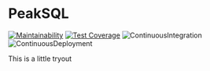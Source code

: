 # PeakSQL

[![Maintainability](https://api.codeclimate.com/v1/badges/d5f1443a164eb0d64d33/maintainability)](https://codeclimate.com/github/vanheeringen-lab/peaksql/maintainability)
[![Test Coverage](https://api.codeclimate.com/v1/badges/d5f1443a164eb0d64d33/test_coverage)](https://codeclimate.com/github/vanheeringen-lab/peaksql/test_coverage)
![ContinuousIntegration](https://github.com/vanheeringen-lab/peaksql/workflows/ContinuousIntegration/badge.svg)
![ContinuousDeployment](https://github.com/vanheeringen-lab/peaksql/workflows/ContinuousDeployment/badge.svg)

This is a little tryout
